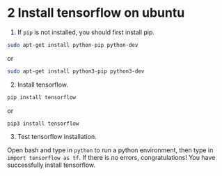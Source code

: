 # 2 Install tensorflow on ubuntu

1. If `pip` is not installed, you should first install pip.

```bash
sudo apt-get install python-pip python-dev
```

or

```bash
sudo apt-get install python3-pip python3-dev
```

2. Install tensorflow.

```bash
pip install tensorflow
```

or

```bash
pip3 install tensorflow
```

3. Test tensorflow installation.

Open bash and type in `python` to run a python environment, then type in `import tensorflow as tf`. If there is no errors, congratulations! You have successfully install tensorflow.
